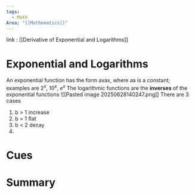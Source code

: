 ```yaml
---
tags:
  - Math
Area: "[[Mathematics]]"
---
```

link : [[Derivative of Exponential and Logarithms]]
# Exponential and Logarithms
An exponential function has the form 𝑎𝑥ax, where 𝑎a is a constant; examples are $2^x$, $10^x$, $e^x$ The logarithmic functions are the **inverses** of the exponential functions
![[Pasted image 20250628140247.png]]
There are 3 cases
1. b > 1 increase
2. b = 1 flat
3. b < 2 decay
4. 


# Cues
# Summary
```

```